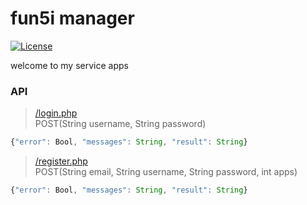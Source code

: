 # fun5i manager
[![License](https://img.shields.io/badge/License-Apache_2.0-blue.svg)](https://opensource.org/licenses/Apache-2.0)

welcome to my service apps

### API
> [/login.php](http://localhost:40001/api/login.php) <br />
> POST(String username, String password)
```javascript
{"error": Bool, "messages": String, "result": String}
```

> [/register.php](http://localhost:40001/api/register.php) <br />
> POST(String email, String username, String password, int apps)
```javascript
{"error": Bool, "messages": String, "result": String}
```
